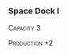 ### **Space Dock I**

<span style="font-variant:small-caps;">Capacity</span> 3

<span style="font-variant:small-caps;">Production</span> +2

